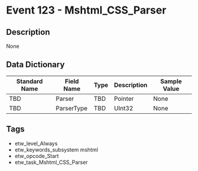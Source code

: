 # Event 123 - Mshtml_CSS_Parser

## Description
None

## Data Dictionary
|Standard Name|Field Name|Type|Description|Sample Value|
|---|---|---|---|---|
|TBD|Parser|TBD|Pointer|None|None|
|TBD|ParserType|TBD|UInt32|None|None|

## Tags
* etw_level_Always
* etw_keywords_subsystem mshtml
* etw_opcode_Start
* etw_task_Mshtml_CSS_Parser